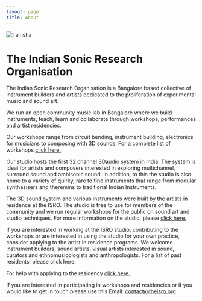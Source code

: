 ```yaml
---
layout: page
title: About
---
```


![Tanisha](/assets/img/tanisha.jpg)

# The Indian Sonic Research Organisation

The Indian Sonic Research Organisation is a Bangalore based collective of instrument builders and artists dedicated to the proliferation of experimental music and sound art. 

We run an open community music lab in Bangalore where we build instruments,  teach, learn and collaborate through workshops, performances and artist residencies. 

Our workshops range from circuit bending, instrument building, electronics for musicians to composing with 3D sounds. 
For a complete list of workshops [click here.](/workshop.html) 

Our studio hosts the first 32 channel 3Daudio system in India.
The system is ideal for artists and composers  interested in exploring multichannel, surround sound and ambisonic sound. In addition, to this the studio is also home to a variety of quirky, rare to find instruments that range  from modular synthesisers and theremins to traditional Indian Instruments.

The 3D sound system and various instruments were built by the artists in residence at the ISRO.  The studio is free to use for members of the community and we run regular workshops for the public on sound art and studio techniques. For more information on the studio, please [click here.](/residency.html)

If you are interested in working at the ISRO studio, contributing to the workshops or are interested in using the studio for your own practice, consider applying to the artist in residence programs. We welcome instrument builders, sound artists, visual artists interested in sound, curators and ethnomusicologists and anthropologists. For a list of past residents, please click here:

For help with applying to the residency [click here.](/residency.html)

If you are interested in participating in workshops and residencies or if you would like to get in touch please use this Email: [contact@theisro.org](mailto:contact@theisro.org)


